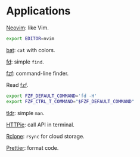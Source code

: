 # Applications

[Neovim](https://github.com/neovim/neovim): like Vim.

```sh
export EDITOR=nvim
```

[bat](https://github.com/sharkdp/bat): `cat` with colors.

[fd](https://github.com/sharkdp/fd): simple `find`.

[fzf](https://github.com/junegunn/fzf): command-line finder.

Read [fzf](https://wiki.archlinux.org/index.php/Fzf).

```sh
export FZF_DEFAULT_COMMAND='fd -H'
export FZF_CTRL_T_COMMAND="$FZF_DEFAULT_COMMAND"
```

[tldr](https://github.com/tldr-pages/tldr): simple `man`.

[HTTPie](https://httpie.org/): call API in terminal.

[Rclone](https://rclone.org/): `rsync` for cloud storage.

[Prettier](https://prettier.io/): format code.
